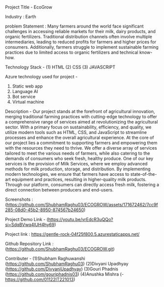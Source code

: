 Project Title - EcoGrow

Industry : Earth
 
problem Statement :
Many farmers around the world face significant challenges in accessing reliable markets for their milk, dairy products, and organic fertilizers. Traditional distribution channels often involve multiple intermediaries, leading to reduced profits for farmers and higher prices for consumers. Additionally, farmers struggle to implement sustainable farming practices due to limited access to organic fertilizers and technical know-how.

Technology Stack - (1) HTML
                   (2) CSS
                   (3) JAVASCRIPT

Azure technology used for project - 
1. Static web app
2. Language AI
3. Bot service
4. Virtual machine 

Description - 
Our project stands at the forefront of agricultural innovation, merging traditional farming practices with cutting-edge technology to offer a comprehensive range of services aimed at revolutionizing the agricultural sector. With a primary focus on sustainability, efficiency, and quality, we utilize modern tools such as HTML, CSS, and JavaScript to streamline processes and enhance the overall agricultural experience.
At the core of our project lies a commitment to supporting farmers and empowering them with the resources they need to thrive. We offer a diverse array of services tailored to meet the various needs of farmers, while also catering to the demands of consumers who seek fresh, healthy produce.
One of our key services is the provision of Milk Services, where we employ advanced methods for milk production, storage, and distribution. By implementing modern technologies, we ensure that farmers have access to state-of-the-art equipment and practices, resulting in higher-quality milk products. Through our platform, consumers can directly access fresh milk, fostering a direct connection between producers and end-users.

 Screenshots :
(https://github.com/ShubhamRaghu03/ECOGROW/assets/171672462/7cc9f285-08d0-45b2-8950-874567b24650)
 
Project Demo Link - (https://youtu.be/vrEdcR3uQQo?si=SdqBVwq4lUH4hy69)

Project link : https://gentle-rock-04f25f800.5.azurestaticapps.net/

Github Repository Link : (https://github.com/ShubhamRaghu03/ECOGROW.git)

Contributer - (1)Shubham Raghuwanshi (https://github.com/ShubhamRaghu03)
              (2)Divyani Upadhyay    (https://github.com/DivyaniUpadhyay)
              (3)Gouri Phadnis       (https://github.com/gouriphadnis03)
              (4)Anushka Mishra      (-https://github.com/01122IT221013)

